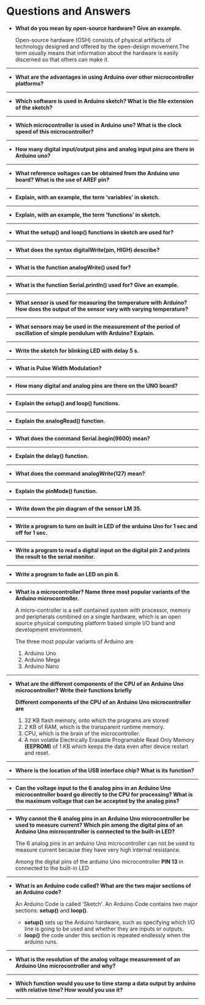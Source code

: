 # Questions and Answers
 
 
 
 - **What do you mean by open-source hardware? Give an example.**

    Open-source hardware (OSH) consists of physical artifacts of technology designed and offered by the open-design movement.The term usually means that information about the hardware is easily discerned so that others can make it.
 ---

 - **What are the advantages in using Arduino over other microcontroller platforms?**

 ---

 - **Which software is used in Arduino sketch? What is the file extension of the sketch?**
 ---

 - **Which microcontroller is used in Arduino uno? What is the clock speed of this microcontroller?**
 ---

 - **How many digital input/output pins and analog input pins are there in Arduino uno?**
 ---
 - **What reference voltages can be obtained from the Arduino uno board? What is the use of AREF pin?**
 ---

 - **Explain, with an example, the term ‘variables’ in sketch.**
 ---
 - **Explain, with an example, the term ‘functions’ in sketch.**
 ---
 - **What the setup() and loop() functions in sketch are used for?**
 ---
 - **What does the syntax digitalWrite(pin, HIGH) describe?**
 ---
 - **What is the function analogWrite() used for?**
 ---
 - **What is the function Serial.println() used for? Give an example.**
 ---
 - **What sensor is used for measuring the temperature with Arduino? How does the output of the sensor vary with varying temperature?**
 ---
 - **What sensors may be used in the measurement of the period of oscillation of simple pendulum with Arduino? Explain.**
 ---
 - **Write the sketch for blinking LED with delay 5 s.**
 ---
 - **What is Pulse Width Modulation?**
 ---
 - **How many digital and analog pins are there on the UNO board?**
 ---
 - **Explain the setup() and loop() functions.**
 ---
 - **Explain the analogRead() function.**
 ---
 - **What does the command Serial.begin(9600) mean?**
 ---
 - **Explain the delay() function.**
 ---
 - **What does the command analogWrite(127) mean?**
 ---
 - **Explain the pinMode() function.**
 ---
 - **Write down the pin diagram of the sensor LM 35.**
 ---
 - **Write a program to turn on built in LED of the arduino Uno for 1 sec and off for 1 sec.**
 ---
 - **Write a program to read a digital input on the digital pin 2 and prints the result to the serial monitor.**
 ---
 - **Write a program to fade an LED on pin 6.**
 ---
 - **What is a microcontroller? Name three most popular variants of the Arduino microcontroller.**

    A micro-controller is a self contained system with processor, memory and peripherals combined on a single hardware, which is an open source physical computing platform based simple I/O band and development environment.
    
    The three most popular variants of Arduino are
    1. Arduino Uno
    2. Arduino Mega
    3. Arduino Nano
 ---
 
 - **What are the different components of the CPU of an Arduino Uno microcontroller? Write their functions briefly**

    **Different components of the CPU of an Arduino Uno microcontroller are**

    1. 32 KB flash memory, onto which the programs are stored
    2. 2 KB of RAM, which is the transparent runtime memory.
    3. CPU, which is the brain of the microcontroller.
    4. A non volatile Electrically Erasable Programable Read Only Memory 
    **(EEPROM)** of 1 KB which keeps the data even after device restart and reset.

 ---
 - **Where is the location of the USB interface chip? What is its function?**
 ---
 - **Can the voltage input to the 6 analog pins in an Arduino Uno microcontroller board go directly to the CPU for processing? What is the maximum voltage that can be accepted by the analog pins?**
 ---
 - **Why cannot the 6 analog pins in an Arduino Uno microcontroller be used to measure current? Which pin among the digital pins of an Arduino Uno microcontroller is connected to the built-in LED?**
  
    The 6 analog pins in an arduino Uno microcontroller can not be used to measure current because they have very high internal resistance.

    Among the digital pins of the arduino Uno microcontroller **PIN 13** in connected to the built-in LED
 ---

 - **What is an Arduino code called? What are the two major sections of an Arduino code?**

    An Arduino Code is called 'Sketch'. An Arduino Code contains two major sections: **setup()** and **loop()**.
    - **setup()** sets up the Arduino hardware, such as specifying which I/O line is going to be used and whether they are inputs or outputs.
    - **loop()** the code under this section is repeated endlessly when the arduino runs.

 ---
 - **What is the resolution of the analog voltage measurement of an Arduino Uno microcontroller and why?**
  
 ---
 - **Which function would you use to time stamp a data output by arduino with relative time? How would you use it?**
 ---

